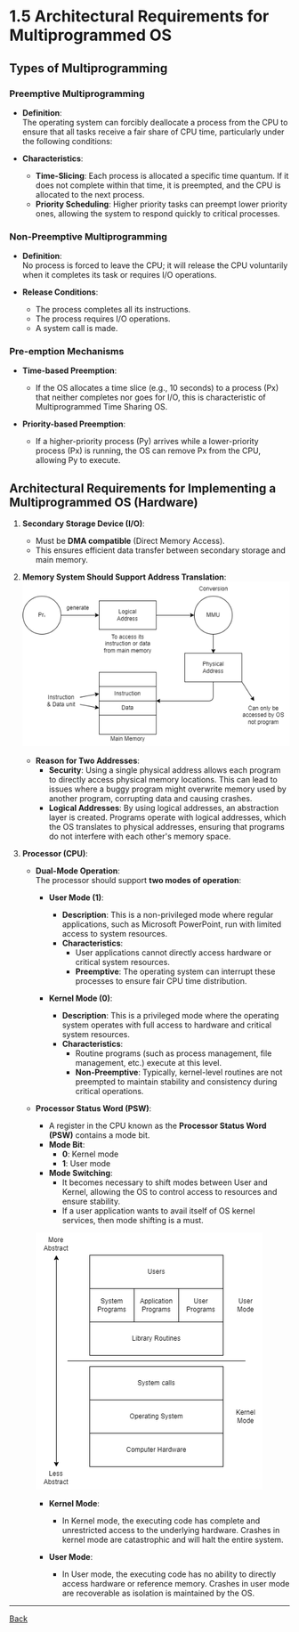 # 1.5 Architectural Requirements for Multiprogrammed OS

## Types of Multiprogramming

### Preemptive Multiprogramming
- **Definition**:  
  The operating system can forcibly deallocate a process from the CPU to ensure that all tasks receive a fair share of CPU time, particularly under the following conditions:
  
- **Characteristics**:  
  - **Time-Slicing**: Each process is allocated a specific time quantum. If it does not complete within that time, it is preempted, and the CPU is allocated to the next process.
  - **Priority Scheduling**: Higher priority tasks can preempt lower priority ones, allowing the system to respond quickly to critical processes.
  
### Non-Preemptive Multiprogramming
- **Definition**:  
  No process is forced to leave the CPU; it will release the CPU voluntarily when it completes its task or requires I/O operations.
  
- **Release Conditions**:  
  - The process completes all its instructions.
  - The process requires I/O operations.
  - A system call is made.

### Pre-emption Mechanisms
- **Time-based Preemption**:  
  - If the OS allocates a time slice (e.g., 10 seconds) to a process (Px) that neither completes nor goes for I/O, this is characteristic of Multiprogrammed Time Sharing OS.
  
- **Priority-based Preemption**:  
  - If a higher-priority process (Py) arrives while a lower-priority process (Px) is running, the OS can remove Px from the CPU, allowing Py to execute.

## Architectural Requirements for Implementing a Multiprogrammed OS (Hardware)

1. **Secondary Storage Device (I/O)**:  
   - Must be **DMA compatible** (Direct Memory Access).
   - This ensures efficient data transfer between secondary storage and main memory.

2. **Memory System Should Support Address Translation**:  
   ![Address Translation](img/address_translation.drawio.png)

   - **Reason for Two Addresses**:  
     - **Security**: Using a single physical address allows each program to directly access physical memory locations. This can lead to issues where a buggy program might overwrite memory used by another program, corrupting data and causing crashes.
     - **Logical Addresses**: By using logical addresses, an abstraction layer is created. Programs operate with logical addresses, which the OS translates to physical addresses, ensuring that programs do not interfere with each other's memory space.

3. **Processor (CPU)**:  

   - **Dual-Mode Operation**:  
     The processor should support **two modes of operation**:
     
     - **User Mode (1)**:  
       - **Description**: This is a non-privileged mode where regular applications, such as Microsoft PowerPoint, run with limited access to system resources.
       - **Characteristics**:  
         - User applications cannot directly access hardware or critical system resources.
         - **Preemptive**: The operating system can interrupt these processes to ensure fair CPU time distribution.

     - **Kernel Mode (0)**:  
       - **Description**: This is a privileged mode where the operating system operates with full access to hardware and critical system resources.
       - **Characteristics**:  
         - Routine programs (such as process management, file management, etc.) execute at this level.
         - **Non-Preemptive**: Typically, kernel-level routines are not preempted to maintain stability and consistency during critical operations.

   - **Processor Status Word (PSW)**:  
     - A register in the CPU known as the **Processor Status Word (PSW)** contains a mode bit.
     - **Mode Bit**: 
       - **0**: Kernel mode  
       - **1**: User mode  
     - **Mode Switching**:  
       - It becomes necessary to shift modes between User and Kernel, allowing the OS to control access to resources and ensure stability.
       - If a user application wants to avail itself of OS kernel services, then mode shifting is a must.
       
     ![Dual Mode Operation](img/dual_mode_operation.drawio.png)

     - **Kernel Mode**:
       - In Kernel mode, the executing code has complete and unrestricted access to the underlying hardware. Crashes in kernel mode are catastrophic and will halt the entire system.

     - **User Mode**:
       - In User mode, the executing code has no ability to directly access hardware or reference memory. Crashes in user mode are recoverable as isolation is maintained by the OS.

---
[Back](Chapter1.md)